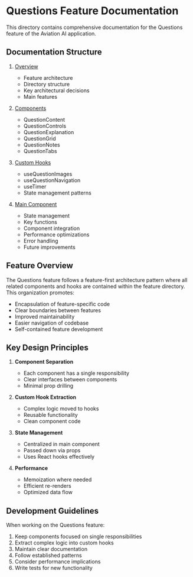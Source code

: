 # Questions Feature Documentation

This directory contains comprehensive documentation for the Questions feature of the Aviation AI application.

## Documentation Structure

1. [Overview](00_Overview.md)
   - Feature architecture
   - Directory structure
   - Key architectural decisions
   - Main features

2. [Components](01_Components.md)
   - QuestionContent
   - QuestionControls
   - QuestionExplanation
   - QuestionGrid
   - QuestionNotes
   - QuestionTabs

3. [Custom Hooks](02_Hooks.md)
   - useQuestionImages
   - useQuestionNavigation
   - useTimer
   - State management patterns

4. [Main Component](03_MainComponent.md)
   - State management
   - Key functions
   - Component integration
   - Performance optimizations
   - Error handling
   - Future improvements

## Feature Overview

The Questions feature follows a feature-first architecture pattern where all related components and hooks are contained within the feature directory. This organization promotes:

- Encapsulation of feature-specific code
- Clear boundaries between features
- Improved maintainability
- Easier navigation of codebase
- Self-contained feature development

## Key Design Principles

1. **Component Separation**
   - Each component has a single responsibility
   - Clear interfaces between components
   - Minimal prop drilling

2. **Custom Hook Extraction**
   - Complex logic moved to hooks
   - Reusable functionality
   - Clean component code

3. **State Management**
   - Centralized in main component
   - Passed down via props
   - Uses React hooks effectively

4. **Performance**
   - Memoization where needed
   - Efficient re-renders
   - Optimized data flow

## Development Guidelines

When working on the Questions feature:

1. Keep components focused on single responsibilities
2. Extract complex logic into custom hooks
3. Maintain clear documentation
4. Follow established patterns
5. Consider performance implications
6. Write tests for new functionality
